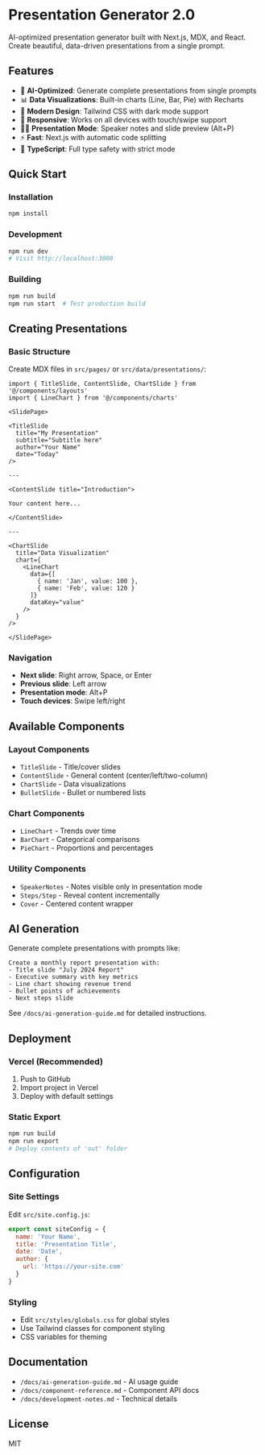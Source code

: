 # Presentation Generator 2.0

AI-optimized presentation generator built with Next.js, MDX, and React. Create beautiful, data-driven presentations from a single prompt.

## Features

- 🤖 **AI-Optimized**: Generate complete presentations from single prompts
- 📊 **Data Visualizations**: Built-in charts (Line, Bar, Pie) with Recharts
- 🎨 **Modern Design**: Tailwind CSS with dark mode support
- 📱 **Responsive**: Works on all devices with touch/swipe support
- 👨‍💻 **Presentation Mode**: Speaker notes and slide preview (Alt+P)
- ⚡ **Fast**: Next.js with automatic code splitting
- 🔧 **TypeScript**: Full type safety with strict mode

## Quick Start

### Installation

```bash
npm install
```

### Development

```bash
npm run dev
# Visit http://localhost:3000
```

### Building

```bash
npm run build
npm run start  # Test production build
```

## Creating Presentations

### Basic Structure

Create MDX files in `src/pages/` or `src/data/presentations/`:

```mdx
import { TitleSlide, ContentSlide, ChartSlide } from '@/components/layouts'
import { LineChart } from '@/components/charts'

<SlidePage>

<TitleSlide 
  title="My Presentation" 
  subtitle="Subtitle here"
  author="Your Name"
  date="Today"
/>

---

<ContentSlide title="Introduction">

Your content here...

</ContentSlide>

---

<ChartSlide 
  title="Data Visualization"
  chart={
    <LineChart
      data={[
        { name: 'Jan', value: 100 },
        { name: 'Feb', value: 120 }
      ]}
      dataKey="value"
    />
  }
/>

</SlidePage>
```

### Navigation

- **Next slide**: Right arrow, Space, or Enter
- **Previous slide**: Left arrow
- **Presentation mode**: Alt+P
- **Touch devices**: Swipe left/right

## Available Components

### Layout Components

- `TitleSlide` - Title/cover slides
- `ContentSlide` - General content (center/left/two-column)
- `ChartSlide` - Data visualizations
- `BulletSlide` - Bullet or numbered lists

### Chart Components

- `LineChart` - Trends over time
- `BarChart` - Categorical comparisons
- `PieChart` - Proportions and percentages

### Utility Components

- `SpeakerNotes` - Notes visible only in presentation mode
- `Steps/Step` - Reveal content incrementally
- `Cover` - Centered content wrapper

## AI Generation

Generate complete presentations with prompts like:

```
Create a monthly report presentation with:
- Title slide "July 2024 Report"
- Executive summary with key metrics
- Line chart showing revenue trend
- Bullet points of achievements
- Next steps slide
```

See `/docs/ai-generation-guide.md` for detailed instructions.

## Deployment

### Vercel (Recommended)

1. Push to GitHub
2. Import project in Vercel
3. Deploy with default settings

### Static Export

```bash
npm run build
npm run export
# Deploy contents of 'out' folder
```

## Configuration

### Site Settings

Edit `src/site.config.js`:

```js
export const siteConfig = {
  name: 'Your Name',
  title: 'Presentation Title',
  date: 'Date',
  author: {
    url: 'https://your-site.com'
  }
}
```

### Styling

- Edit `src/styles/globals.css` for global styles
- Use Tailwind classes for component styling
- CSS variables for theming

## Documentation

- `/docs/ai-generation-guide.md` - AI usage guide
- `/docs/component-reference.md` - Component API docs
- `/docs/development-notes.md` - Technical details

## License

MIT